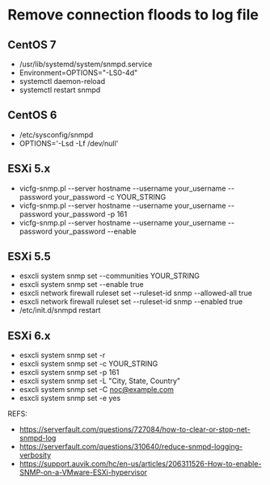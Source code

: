 # Remove connection floods to log file

## CentOS 7
- /usr/lib/systemd/system/snmpd.service
- Environment=OPTIONS="-LS0-4d"
- systemctl daemon-reload
- systemctl restart snmpd

## CentOS 6
- /etc/sysconfig/snmpd
- OPTIONS='-Lsd -Lf /dev/null'

## ESXi 5.x
- vicfg-snmp.pl --server hostname --username your_username --password your_password -c YOUR_STRING
- vicfg-snmp.pl --server hostname --username your_username --password your_password -p 161
- vicfg-snmp.pl --server hostname --username your_username --password your_password --enable

## ESXi 5.5
- esxcli system snmp set --communities YOUR_STRING
- esxcli system snmp set --enable true
- esxcli network firewall ruleset set --ruleset-id snmp --allowed-all true
- esxcli network firewall ruleset set --ruleset-id snmp --enabled true
- /etc/init.d/snmpd restart

## ESXi 6.x
- esxcli system snmp set -r
- esxcli system snmp set -c YOUR_STRING
- esxcli system snmp set -p 161
- esxcli system snmp set -L "City, State, Country"
- esxcli system snmp set -C noc@example.com
- esxcli system snmp set -e yes


REFS:
- https://serverfault.com/questions/727084/how-to-clear-or-stop-net-snmpd-log
- https://serverfault.com/questions/310640/reduce-snmpd-logging-verbosity
- https://support.auvik.com/hc/en-us/articles/206311526-How-to-enable-SNMP-on-a-VMware-ESXi-hypervisor
